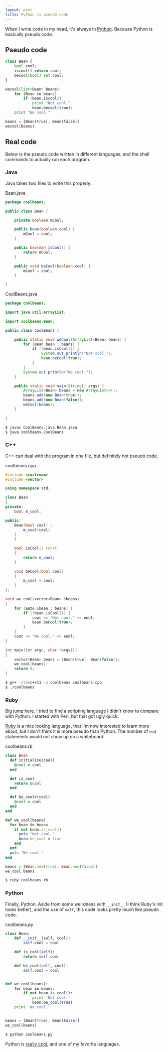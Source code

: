 ```yaml
---
layout: post
title: Python is pseudo code
---
```


When I write code in my head, it's always in [Python](http://python.org/).  Because Python is basically pseudo code.

## Pseudo code

```python
class Bean {
    bool cool;
    iscool() return cool;
    becool(bool) set cool;
}

wecool(list<Bean> beans)
    for (Bean in beans)
        if !bean.iscool()
            print "Not cool."
            bean.becool(true);
    print "We cool."

beans = [Bean(true), Bean(false)]
wecool(beans)
```

## Real code

Below is the pseudo code written in different languages, and the shell commands to actually run each program.

### Java

Java takes two files to write this properly.

Bean.java

```java
package coolbeans;

public class Bean {

    private boolean mCool;

    public Bean(boolean cool) {
        mCool = cool;
    }

    public boolean isCool() {
        return mCool;
    }

    public void beCool(boolean cool) {
        mCool = cool;
    }

}
```

CoolBeans.java

```java
package coolbeans;

import java.util.ArrayList;

import coolbeans.Bean;

public class CoolBeans {

    public static void weCool(ArrayList<Bean> beans) {
        for (Bean bean : beans) {
            if (!bean.isCool()) {
                System.out.println("Not cool.");
                bean.beCool(true);
            }
        }
        System.out.println("We cool.");
    }

    public static void main(String[] args) {
        ArrayList<Bean> beans = new ArrayList<>();
        beans.add(new Bean(true));
        beans.add(new Bean(false));
        weCool(beans);
    }

}
```

```bash
$ javac CoolBeans.java Bean.java
$ java coolbeans.CoolBeans
```

### C++

C++ can deal with the program in one file, but definitely not pseudo code.

coolbeans.cpp

```cpp
#include <iostream>
#include <vector>

using namespace std;

class Bean
{
private:
    bool m_cool;

public:
    Bean(bool cool) :
        m_cool(cool)
    {
    }

    bool isCool() const
    {
        return m_cool;
    }

    void beCool(bool cool)
    {
        m_cool = cool;
    }
};

void we_cool(vector<Bean> &beans)
{
    for (auto &bean : beans) {
        if (!bean.isCool()) {
            cout << "Not cool." << endl;
            bean.beCool(true);
        }
    }
    cout << "We cool." << endl;
}

int main(int argc, char *argv[])
{
    vector<Bean> beans = {Bean(true), Bean(false)};
    we_cool(beans);
    return 0;
}
```

```bash
$ g++ -std=c++11 -o coolbeans coolbeans.cpp
$ ./coolbeans
```

### Ruby

Big jump here.  I tried to find a scripting language I didn't know to compare with Python.  I started with Perl, but that got ugly quick.

[Ruby](https://www.ruby-lang.org/) is a nice looking language, that I'm now interested to learn more about, but I don't think it is more pseudo than Python.  The number of `end` statements would not show up on a whiteboard.

coolbeans.rb

```ruby
class Bean
  def initialize(cool)
    @cool = cool
  end

  def is_cool
    return @cool
  end

  def be_cool=(cool)
    @cool = cool
  end
end

def we_cool(beans)
  for bean in beans
    if not bean.is_cool()
      puts "Not cool."
      bean.be_cool = true
    end
  end
  puts "We cool."
end

beans = [Bean.new(true), Bean.new(false)]
we_cool beans
```

```bash
$ ruby coolbeans.rb
```

### Python

Finally, Python.  Aside from some weirdness with `__init__` (I think Ruby's init looks better), and the use of `self`, this code looks pretty much like pseudo code.

coolbeans.py

```python
class Bean:
    def __init__(self, cool):
        self.cool = cool

    def is_cool(self):
        return self.cool

    def be_cool(self, cool):
        self.cool = cool


def we_cool(beans):
    for bean in beans:
        if not bean.is_cool():
            print 'Not cool.'
            bean.be_cool(True)
    print 'We cool.'


beans = [Bean(True), Bean(False)]
we_cool(beans)
```

```bash
$ python coolbeans.py
```

Python is [really cool](http://xkcd.com/353/), and one of my favorite languages.
